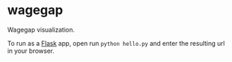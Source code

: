 wagegap
=======

Wagegap visualization.

To run as a [Flask](http://flask.pocoo.org/) app, open run `python hello.py` and enter the resulting url in your browser.
